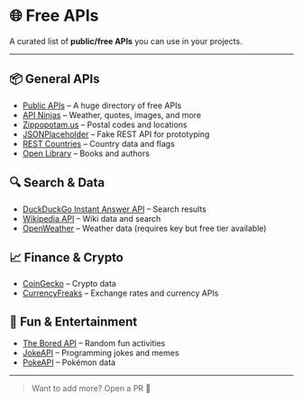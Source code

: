 # 🌐 Free APIs

A curated list of **public/free APIs** you can use in your projects.

---

## 📦 General APIs

- [Public APIs](https://publicapis.dev/) – A huge directory of free APIs
- [API Ninjas](https://apininjas.com/) – Weather, quotes, images, and more
- [Zippopotam.us](http://api.zippopotam.us/) – Postal codes and locations
- [JSONPlaceholder](https://jsonplaceholder.typicode.com/) – Fake REST API for prototyping
- [REST Countries](https://restcountries.com/) – Country data and flags
- [Open Library](https://openlibrary.org/developers/api) – Books and authors

## 🔍 Search & Data

- [DuckDuckGo Instant Answer API](https://duckduckgo.com/api) – Search results
- [Wikipedia API](https://www.mediawiki.org/wiki/API:Main_page) – Wiki data and search
- [OpenWeather](https://openweathermap.org/api) – Weather data (requires key but free tier available)

## 📈 Finance & Crypto

- [CoinGecko](https://www.coingecko.com/en/api) – Crypto data
- [CurrencyFreaks](https://currencyfreaks.com/) – Exchange rates and currency APIs

## 🧠 Fun & Entertainment

- [The Bored API](https://www.boredapi.com/) – Random fun activities
- [JokeAPI](https://v2.jokeapi.dev/) – Programming jokes and memes
- [PokeAPI](https://pokeapi.co/) – Pokémon data

---

> Want to add more? Open a PR 🚀
